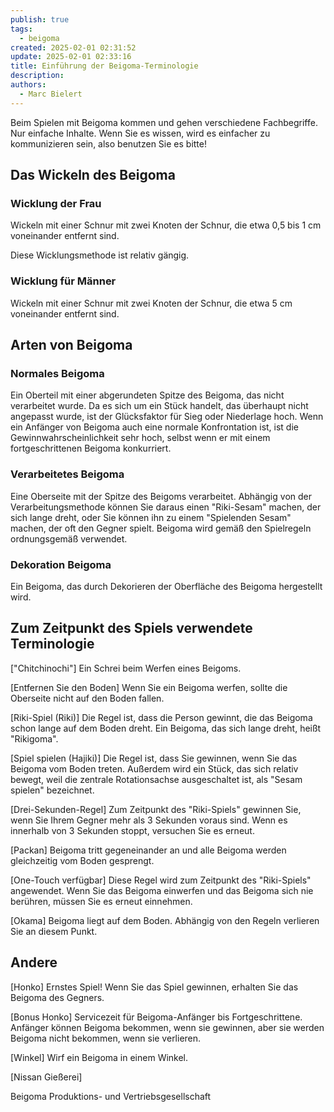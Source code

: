 ```yaml
---
publish: true
tags:
  - beigoma
created: 2025-02-01 02:31:52
update: 2025-02-01 02:33:16
title: Einführung der Beigoma-Terminologie
description: 
authors:
  - Marc Bielert
---
```


Beim Spielen mit Beigoma kommen und gehen verschiedene Fachbegriffe. Nur einfache Inhalte. Wenn Sie es wissen, wird es einfacher zu kommunizieren sein, also benutzen Sie es bitte!

## **Das Wickeln des Beigoma**

### Wicklung der Frau

Wickeln mit einer Schnur mit zwei Knoten der Schnur, die etwa 0,5 bis 1 cm voneinander entfernt sind.

Diese Wicklungsmethode ist relativ gängig.

### Wicklung für Männer

Wickeln mit einer Schnur mit zwei Knoten der Schnur, die etwa 5 cm voneinander entfernt sind.

## **Arten von Beigoma**

### Normales Beigoma

Ein Oberteil mit einer abgerundeten Spitze des Beigoma, das nicht verarbeitet wurde. Da es sich um ein Stück handelt, das überhaupt nicht angepasst wurde, ist der Glücksfaktor für Sieg oder Niederlage hoch. Wenn ein Anfänger von Beigoma auch eine normale Konfrontation ist, ist die Gewinnwahrscheinlichkeit sehr hoch, selbst wenn er mit einem fortgeschrittenen Beigoma konkurriert.

### Verarbeitetes Beigoma

Eine Oberseite mit der Spitze des Beigoms verarbeitet. Abhängig von der Verarbeitungsmethode können Sie daraus einen "Riki-Sesam" machen, der sich lange dreht, oder Sie können ihn zu einem "Spielenden Sesam" machen, der oft den Gegner spielt. Beigoma wird gemäß den Spielregeln ordnungsgemäß verwendet.

### Dekoration Beigoma

Ein Beigoma, das durch Dekorieren der Oberfläche des Beigoma hergestellt wird.

## **Zum Zeitpunkt des Spiels verwendete Terminologie**

\["Chitchinochi"\] Ein Schrei beim Werfen eines Beigoms.

\[Entfernen Sie den Boden\] Wenn Sie ein Beigoma werfen, sollte die Oberseite nicht auf den Boden fallen.

\[Riki-Spiel (Riki)\] Die Regel ist, dass die Person gewinnt, die das Beigoma schon lange auf dem Boden dreht. Ein Beigoma, das sich lange dreht, heißt "Rikigoma".

\[Spiel spielen (Hajiki)\] Die Regel ist, dass Sie gewinnen, wenn Sie das Beigoma vom Boden treten. Außerdem wird ein Stück, das sich relativ bewegt, weil die zentrale Rotationsachse ausgeschaltet ist, als "Sesam spielen" bezeichnet.

\[Drei-Sekunden-Regel\] Zum Zeitpunkt des "Riki-Spiels" gewinnen Sie, wenn Sie Ihrem Gegner mehr als 3 Sekunden voraus sind. Wenn es innerhalb von 3 Sekunden stoppt, versuchen Sie es erneut.

\[Packan\] Beigoma tritt gegeneinander an und alle Beigoma werden gleichzeitig vom Boden gesprengt.

\[One-Touch verfügbar\] Diese Regel wird zum Zeitpunkt des "Riki-Spiels" angewendet. Wenn Sie das Beigoma einwerfen und das Beigoma sich nie berühren, müssen Sie es erneut einnehmen.

\[Okama\] Beigoma liegt auf dem Boden. Abhängig von den Regeln verlieren Sie an diesem Punkt.

## **Andere**

\[Honko\] Ernstes Spiel! Wenn Sie das Spiel gewinnen, erhalten Sie das Beigoma des Gegners.

\[Bonus Honko\] Servicezeit für Beigoma-Anfänger bis Fortgeschrittene. Anfänger können Beigoma bekommen, wenn sie gewinnen, aber sie werden Beigoma nicht bekommen, wenn sie verlieren.

\[Winkel\] Wirf ein Beigoma in einem Winkel.

\[Nissan Gießerei\]

Beigoma Produktions- und Vertriebsgesellschaft
